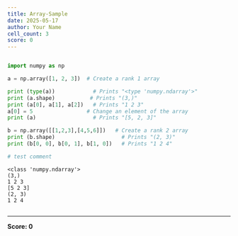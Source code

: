 ```yaml
---
title: Array-Sample
date: 2025-05-17
author: Your Name
cell_count: 3
score: 0
---
```


```python

```


```python
import numpy as np

a = np.array([1, 2, 3])  # Create a rank 1 array

print (type(a))            # Prints "<type 'numpy.ndarray'>"
print (a.shape)           # Prints "(3,)"
print (a[0], a[1], a[2])   # Prints "1 2 3"
a[0] = 5                 # Change an element of the array
print (a)                  # Prints "[5, 2, 3]"

b = np.array([[1,2,3],[4,5,6]])   # Create a rank 2 array
print (b.shape)                     # Prints "(2, 3)"
print (b[0, 0], b[0, 1], b[1, 0])   # Prints "1 2 4"

# test comment
```

    <class 'numpy.ndarray'>
    (3,)
    1 2 3
    [5 2 3]
    (2, 3)
    1 2 4



```python

```


---
**Score: 0**